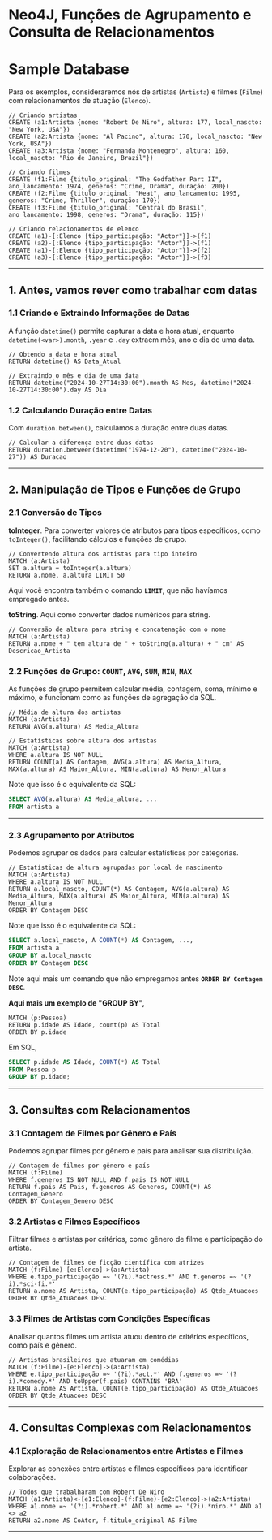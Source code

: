 
# Neo4J, Funções de Agrupamento e Consulta de Relacionamentos

# Sample Database 
Para os exemplos, consideraremos nós de artistas (`Artista`) e filmes (`Filme`) com relacionamentos de atuação (`Elenco`). 

```cypher
// Criando artistas
CREATE (a1:Artista {nome: "Robert De Niro", altura: 177, local_nascto: "New York, USA"})
CREATE (a2:Artista {nome: "Al Pacino", altura: 170, local_nascto: "New York, USA"})
CREATE (a3:Artista {nome: "Fernanda Montenegro", altura: 160, local_nascto: "Rio de Janeiro, Brazil"})

// Criando filmes
CREATE (f1:Filme {titulo_original: "The Godfather Part II", ano_lancamento: 1974, generos: "Crime, Drama", duração: 200})
CREATE (f2:Filme {titulo_original: "Heat", ano_lancamento: 1995, generos: "Crime, Thriller", duração: 170})
CREATE (f3:Filme {titulo_original: "Central do Brasil", ano_lancamento: 1998, generos: "Drama", duração: 115})

// Criando relacionamentos de elenco
CREATE (a1)-[:Elenco {tipo_participação: "Actor"}]->(f1)
CREATE (a2)-[:Elenco {tipo_participação: "Actor"}]->(f1)
CREATE (a1)-[:Elenco {tipo_participação: "Actor"}]->(f2)
CREATE (a3)-[:Elenco {tipo_participação: "Actor"}]->(f3)
```

---

## 1. Antes, vamos rever como trabalhar com datas 

### 1.1 Criando e Extraindo Informações de Datas

A função `datetime()` permite capturar a data e hora atual, enquanto `datetime(<var>).month`, `.year` e `.day` extraem mês, ano e dia de uma data.

```cypher
// Obtendo a data e hora atual
RETURN datetime() AS Data_Atual

// Extraindo o mês e dia de uma data
RETURN datetime("2024-10-27T14:30:00").month AS Mes, datetime("2024-10-27T14:30:00").day AS Dia
```

### 1.2 Calculando Duração entre Datas

Com `duration.between()`, calculamos a duração entre duas datas.

```cypher
// Calcular a diferença entre duas datas
RETURN duration.between(datetime("1974-12-20"), datetime("2024-10-27")) AS Duracao
```

---

## 2. Manipulação de Tipos e Funções de Grupo

### 2.1 Conversão de Tipos


**toInteger**. Para converter valores de atributos para tipos específicos, como `toInteger()`, facilitando cálculos e funções de grupo.

```cypher
// Convertendo altura dos artistas para tipo inteiro
MATCH (a:Artista)
SET a.altura = toInteger(a.altura)
RETURN a.nome, a.altura LIMIT 50
```

Aqui você encontra também o comando **`LIMIT`**, que não havíamos empregado antes.

**toString**. Aqui como converter dados numéricos para string.

```cypher
// Conversão de altura para string e concatenação com o nome
MATCH (a:Artista)
RETURN a.nome + " tem altura de " + toString(a.altura) + " cm" AS Descricao_Artista
```

### 2.2 Funções de Grupo: `COUNT`, `AVG`, `SUM`, `MIN`, `MAX`

As funções de grupo permitem calcular média, contagem, soma, mínimo e máximo, e funcionam como as funções de agregação da SQL.

```cypher
// Média de altura dos artistas
MATCH (a:Artista)
RETURN AVG(a.altura) AS Media_Altura

// Estatísticas sobre altura dos artistas
MATCH (a:Artista)
WHERE a.altura IS NOT NULL
RETURN COUNT(a) AS Contagem, AVG(a.altura) AS Media_Altura, MAX(a.altura) AS Maior_Altura, MIN(a.altura) AS Menor_Altura
```

Note que isso é o equivalente da SQL:

```SQL
SELECT AVG(a.altura) AS Media_altura, ...
FROM artista a
```

---

### 2.3 Agrupamento por Atributos

Podemos agrupar os dados para calcular estatísticas por categorias.

```cypher
// Estatísticas de altura agrupadas por local de nascimento
MATCH (a:Artista)
WHERE a.altura IS NOT NULL
RETURN a.local_nascto, COUNT(*) AS Contagem, AVG(a.altura) AS Media_Altura, MAX(a.altura) AS Maior_Altura, MIN(a.altura) AS Menor_Altura
ORDER BY Contagem DESC
```

Note que isso é o equivalente da SQL:

```SQL
SELECT a.local_nascto, A COUNT(*) AS Contagem, ...,
FROM artista a
GROUP BY a.local_nascto
ORDER BY Contagem DESC
```

Note aqui mais um comando que não empregamos antes **`ORDER BY Contagem DESC`**. 

**Aqui mais um exemplo de "GROUP BY",**

```cypher
MATCH (p:Pessoa)
RETURN p.idade AS Idade, count(p) AS Total
ORDER BY p.idade
```

Em SQL,

```SQL
SELECT p.idade AS Idade, COUNT(*) AS Total
FROM Pessoa p
GROUP BY p.idade;
```

---

## 3. Consultas com Relacionamentos

### 3.1 Contagem de Filmes por Gênero e País

Podemos agrupar filmes por gênero e país para analisar sua distribuição.

```cypher
// Contagem de filmes por gênero e país
MATCH (f:Filme)
WHERE f.generos IS NOT NULL AND f.pais IS NOT NULL
RETURN f.pais AS Pais, f.generos AS Generos, COUNT(*) AS Contagem_Genero
ORDER BY Contagem_Genero DESC
```

### 3.2 Artistas e Filmes Específicos

Filtrar filmes e artistas por critérios, como gênero de filme e participação do artista.

```cypher
// Contagem de filmes de ficção científica com atrizes
MATCH (f:Filme)-[e:Elenco]->(a:Artista)
WHERE e.tipo_participação =~ '(?i).*actress.*' AND f.generos =~ '(?i).*sci-fi.*'
RETURN a.nome AS Artista, COUNT(e.tipo_participação) AS Qtde_Atuacoes
ORDER BY Qtde_Atuacoes DESC
```

### 3.3 Filmes de Artistas com Condições Específicas

Analisar quantos filmes um artista atuou dentro de critérios específicos, como país e gênero.

```cypher
// Artistas brasileiros que atuaram em comédias
MATCH (f:Filme)-[e:Elenco]->(a:Artista)
WHERE e.tipo_participação =~ '(?i).*act.*' AND f.generos =~ '(?i).*comedy.*' AND toUpper(f.pais) CONTAINS 'BRA'
RETURN a.nome AS Artista, COUNT(e.tipo_participação) AS Qtde_Atuacoes
ORDER BY Qtde_Atuacoes DESC
```

---

## 4. Consultas Complexas com Relacionamentos

### 4.1 Exploração de Relacionamentos entre Artistas e Filmes

Explorar as conexões entre artistas e filmes específicos para identificar colaborações.

```cypher
// Todos que trabalharam com Robert De Niro
MATCH (a1:Artista)<-[e1:Elenco]-(f:Filme)-[e2:Elenco]->(a2:Artista)
WHERE a1.nome =~ '(?i).*robert.*' AND a1.nome =~ '(?i).*niro.*' AND a1 <> a2
RETURN a2.nome AS CoAtor, f.titulo_original AS Filme
```

---

